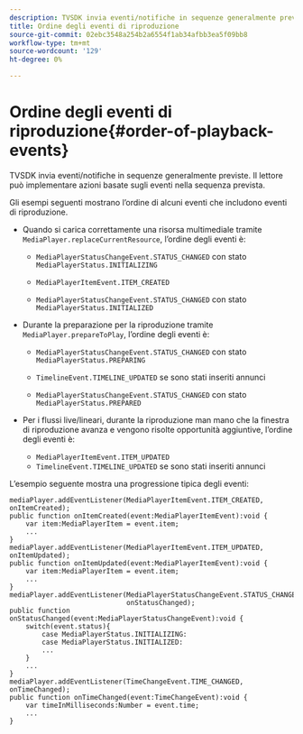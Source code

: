 ```yaml
---
description: TVSDK invia eventi/notifiche in sequenze generalmente previste. Il lettore può implementare azioni basate sugli eventi nella sequenza prevista.
title: Ordine degli eventi di riproduzione
source-git-commit: 02ebc3548a254b2a6554f1ab34afbb3ea5f09bb8
workflow-type: tm+mt
source-wordcount: '129'
ht-degree: 0%

---
```


# Ordine degli eventi di riproduzione{#order-of-playback-events}

TVSDK invia eventi/notifiche in sequenze generalmente previste. Il lettore può implementare azioni basate sugli eventi nella sequenza prevista.

<!--<a id="section_6E34A6C7936245D88DEB3315DA64598B"></a>-->

Gli esempi seguenti mostrano l’ordine di alcuni eventi che includono eventi di riproduzione.

* Quando si carica correttamente una risorsa multimediale tramite `MediaPlayer.replaceCurrentResource`, l’ordine degli eventi è:

   * `MediaPlayerStatusChangeEvent.STATUS_CHANGED` con stato `MediaPlayerStatus.INITIALIZING`

   * `MediaPlayerItemEvent.ITEM_CREATED`
   * `MediaPlayerStatusChangeEvent.STATUS_CHANGED` con stato `MediaPlayerStatus.INITIALIZED`

* Durante la preparazione per la riproduzione tramite `MediaPlayer.prepareToPlay`, l’ordine degli eventi è:

   * `MediaPlayerStatusChangeEvent.STATUS_CHANGED` con stato `MediaPlayerStatus.PREPARING`

   * `TimelineEvent.TIMELINE_UPDATED` se sono stati inseriti annunci
   * `MediaPlayerStatusChangeEvent.STATUS_CHANGED` con stato `MediaPlayerStatus.PREPARED`

* Per i flussi live/lineari, durante la riproduzione man mano che la finestra di riproduzione avanza e vengono risolte opportunità aggiuntive, l’ordine degli eventi è:

   * `MediaPlayerItemEvent.ITEM_UPDATED`
   * `TimelineEvent.TIMELINE_UPDATED` se sono stati inseriti annunci

<!--<a id="section_76C13548AF934868B70757CA5489E516"></a>-->

L’esempio seguente mostra una progressione tipica degli eventi:

```
mediaPlayer.addEventListener(MediaPlayerItemEvent.ITEM_CREATED, onItemCreated); 
public function onItemCreated(event:MediaPlayerItemEvent):void { 
    var item:MediaPlayerItem = event.item; 
    ... 
} 
mediaPlayer.addEventListener(MediaPlayerItemEvent.ITEM_UPDATED, onItemUpdated); 
public function onItemUpdated(event:MediaPlayerItemEvent):void { 
    var item:MediaPlayerItem = event.item; 
    ... 
} 
mediaPlayer.addEventListener(MediaPlayerStatusChangeEvent.STATUS_CHANGED,  
                             onStatusChanged); 
public function onStatusChanged(event:MediaPlayerStatusChangeEvent):void { 
    switch(event.status){ 
        case MediaPlayerStatus.INITIALIZING: 
        case MediaPlayerStatus.INITIALIZED: 
        ... 
    } 
    ... 
} 
mediaPlayer.addEventListener(TimeChangeEvent.TIME_CHANGED, onTimeChanged); 
public function onTimeChanged(event:TimeChangeEvent):void { 
    var timeInMilliseconds:Number = event.time; 
    ... 
}
```
